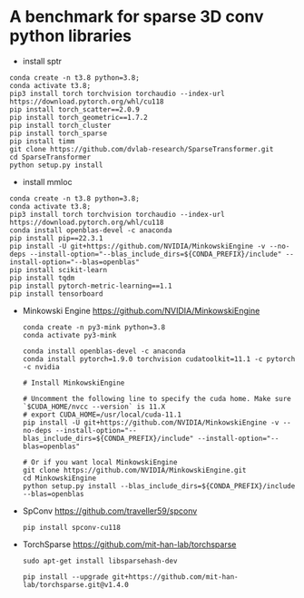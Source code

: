 # A benchmark for sparse 3D conv python libraries


- install sptr

```
conda create -n t3.8 python=3.8;
conda activate t3.8;
pip3 install torch torchvision torchaudio --index-url https://download.pytorch.org/whl/cu118
pip install torch_scatter==2.0.9
pip install torch_geometric==1.7.2
pip install torch_cluster
pip install torch_sparse
pip install timm
git clone https://github.com/dvlab-research/SparseTransformer.git
cd SparseTransformer
python setup.py install
```




- install mmloc

```
conda create -n t3.8 python=3.8;
conda activate t3.8;
pip3 install torch torchvision torchaudio --index-url https://download.pytorch.org/whl/cu118
conda install openblas-devel -c anaconda
pip install pip==22.3.1
pip install -U git+https://github.com/NVIDIA/MinkowskiEngine -v --no-deps --install-option="--blas_include_dirs=${CONDA_PREFIX}/include" --install-option="--blas=openblas"
pip install scikit-learn
pip install tqdm
pip install pytorch-metric-learning==1.1
pip install tensorboard
```




- Minkowski Engine
  https://github.com/NVIDIA/MinkowskiEngine

  ```
  conda create -n py3-mink python=3.8
  conda activate py3-mink
  
  conda install openblas-devel -c anaconda
  conda install pytorch=1.9.0 torchvision cudatoolkit=11.1 -c pytorch -c nvidia
  
  # Install MinkowskiEngine
  
  # Uncomment the following line to specify the cuda home. Make sure `$CUDA_HOME/nvcc --version` is 11.X
  # export CUDA_HOME=/usr/local/cuda-11.1
  pip install -U git+https://github.com/NVIDIA/MinkowskiEngine -v --no-deps --install-option="--blas_include_dirs=${CONDA_PREFIX}/include" --install-option="--blas=openblas"
  
  # Or if you want local MinkowskiEngine
  git clone https://github.com/NVIDIA/MinkowskiEngine.git
  cd MinkowskiEngine
  python setup.py install --blas_include_dirs=${CONDA_PREFIX}/include --blas=openblas
  ```

  

- SpConv
  https://github.com/traveller59/spconv

  ```
  pip install spconv-cu118	
  ```

  

- TorchSparse
  https://github.com/mit-han-lab/torchsparse

  ```
  sudo apt-get install libsparsehash-dev
  ```

  ```
  pip install --upgrade git+https://github.com/mit-han-lab/torchsparse.git@v1.4.0
  ```

  
